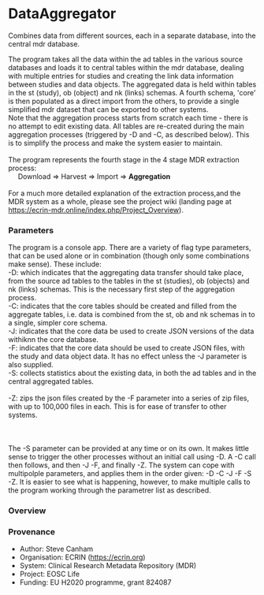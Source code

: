 # DataAggregator
Combines data from different sources, each in a separate database, into the central mdr database.

The program takes all the data within the ad tables in the various source databases and loads it to central tables within the mdr database, dealing with multiple entries for studies and creating the link data information between studies and data objects. The aggregated data is held within tables in the st (study), ob (object) and nk (links) schemas. A fourth schema, 'core' is then populated as a direct import from the others, to provide a single simplified mdr dataset that can be exported to other systems. <br/>
Note that the aggregation process starts from scratch each time - there is no attempt to edit existing data. All tables are re-created during the main aggregation processes (triggered by -D and -C, as described below). This is to simplify the process and make the system easier to maintain.<br/><br/>
The program represents the fourth stage in the 4 stage MDR extraction process:<br/>
&nbsp;&nbsp;&nbsp;&nbsp;&nbsp;Download => Harvest => Import => **Aggregation**<br/><br/>
For a much more detailed explanation of the extraction process,and the MDR system as a whole, please see the project wiki (landing page at https://ecrin-mdr.online/index.php/Project_Overview).<br/>

### Parameters
The program is a console app. There are a variety of flag type parameters, that can be used alone or in combination (though only some combinations make sense).
These include:<br/>
-D: which indicates that the aggregating data transfer should take place, from the source ad tables to the tables in the st (studies), ob (objects) and nk (links) schemas. This is the necessary first step of the aggregation process.<br/>
-C: indicates that the core tables should be created and filled from the aggregate tables, i.e. data is combined from the st, ob and nk schemas in to a single, simpler core schema.<br/>
-J: indicates that the core data be used to create JSON versions of the data withiknn the core database.<br/>
-F: indicates that the core data should be used to create JSON files, with the study and data object data. It has no effect unless the -J parameter is also supplied.<br/>
-S: collects statistics about the existing data, in both the ad tables and in the central aggregated tables.<br/>  
-Z: zips the json files created by the -F parameter into a series of zip files, with up to 100,000 files in each. This is for ease of transfer to other systems.<br/>        
<br/>   
The -S parameter can be provided at any time or on its own. It makes little sense to trigger the other processes without an initial call using -D. A -C call then follows, and then -J -F, and finally -Z. The system can cope with multipolple parameters, and applies them in the order given: -D -C -J -F -S -Z. It is easier to see what is happening, however, to make multiple calls to the program working through the parametrer list as described.<br/>  

### Overview

### Provenance
* Author: Steve Canham
* Organisation: ECRIN (https://ecrin.org)
* System: Clinical Research Metadata Repository (MDR)
* Project: EOSC Life
* Funding: EU H2020 programme, grant 824087

